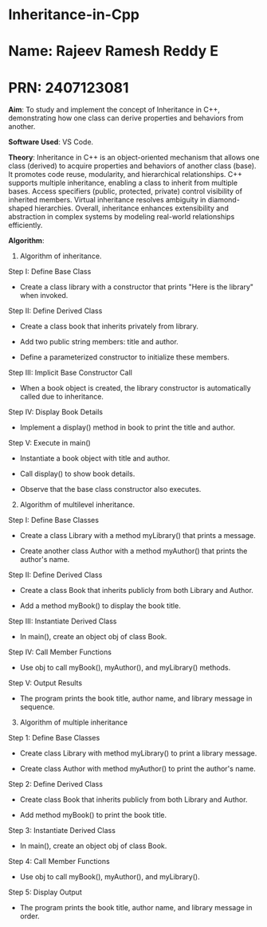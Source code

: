 # Inheritance-in-Cpp
# Name: Rajeev Ramesh Reddy E
# PRN: 2407123081

**Aim**: To study and implement the concept of Inheritance in C++, demonstrating how one class can derive properties and behaviors from another.

**Software Used**: VS Code.

**Theory**:
Inheritance in C++ is an object-oriented mechanism that allows one class (derived) to acquire properties and behaviors of another class (base). It promotes code reuse, modularity, and hierarchical relationships. C++ supports multiple inheritance, enabling a class to inherit from multiple bases. Access specifiers (public, protected, private) control visibility of inherited members. Virtual inheritance resolves ambiguity in diamond-shaped hierarchies. Overall, inheritance enhances extensibility and abstraction in complex systems by modeling real-world relationships efficiently.

**Algorithm**:

1) Algorithm of inheritance.
   
Step I: Define Base Class

- Create a class library with a constructor that prints "Here is the library" when invoked.
  
Step II: Define Derived Class

- Create a class book that inherits privately from library.
  
- Add two public string members: title and author.
  
- Define a parameterized constructor to initialize these members.
  
Step III: Implicit Base Constructor Call

- When a book object is created, the library constructor is automatically called due to inheritance.
  
Step IV: Display Book Details

- Implement a display() method in book to print the title and author.
  
Step V: Execute in main()
  
- Instantiate a book object with title and author.
  
- Call display() to show book details.
  
- Observe that the base class constructor also executes.
  

2) Algorithm of multilevel inheritance.

Step I: Define Base Classes

- Create a class Library with a method myLibrary() that prints a message.

- Create another class Author with a method myAuthor() that prints the author's name.
  
Step II: Define Derived Class

- Create a class Book that inherits publicly from both Library and Author.
  
- Add a method myBook() to display the book title.
  
Step III: Instantiate Derived Class

- In main(), create an object obj of class Book.
  
Step IV: Call Member Functions

- Use obj to call myBook(), myAuthor(), and myLibrary() methods.
  
Step V: Output Results

- The program prints the book title, author name, and library message in sequence.


3) Algorithm of multiple inheritance

Step 1: Define Base Classes

- Create class Library with method myLibrary() to print a library message.
  
- Create class Author with method myAuthor() to print the author's name.
  
Step 2: Define Derived Class

- Create class Book that inherits publicly from both Library and Author.
  
- Add method myBook() to print the book title.
  
Step 3: Instantiate Derived Class

- In main(), create an object obj of class Book.
  
Step 4: Call Member Functions

- Use obj to call myBook(), myAuthor(), and myLibrary().
  
Step 5: Display Output

- The program prints the book title, author name, and library message in order.






   

